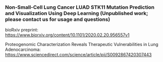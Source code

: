 ### Non-Small-Cell Lung Cancer LUAD STK11 Mutation Prediction and Visualization Using Deep Learning (Unpublished work; please contact us for usage and questions)

bioRxiv preprint: https://www.biorxiv.org/content/10.1101/2020.02.20.956557v1

Proteogenomic Characterization Reveals Therapeutic Vulnerabilities in Lung Adenocarcinoma: https://www.sciencedirect.com/science/article/pii/S0092867420307443

